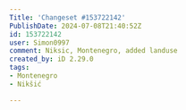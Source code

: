 ```yaml
---
Title: 'Changeset #153722142'
PublishDate: 2024-07-08T21:40:52Z
id: 153722142
user: Simon0997
comment: Niksic, Montenegro, added landuse
created_by: iD 2.29.0
tags:
- Montenegro
- Nikšić

---
```

